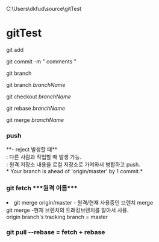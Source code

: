 C:\Users\dkfud\source\gitTest

# gitTest

git add

git commit -m " comments "

git branch

git branch *branchName*

git checkout *branchName*

git rebase *branchName*

git merge *branchName*

<h3>push</h3>
 **- reject 발생할 때**
<div>     : 다른 사람과 작업할 때 발생 가능.</div>
<div>     : 원격 저장소 내용을 로컬 저장소로 가져와서 병합하고 push. </div>
<div>     * Your branch is ahead of 'origin/master' by 1 commit.*</div>

<h3>git fetch ***원격 이름***</h3>
<li>git merge origin/master - 원격/현재 사용중인 브렌치 merge</li>
<div>git merge -현재 브렌치의 트래킹브렌치를 알아서 사용.</div>
<div>origin branch's tracking branch = master </div>

<h3>git pull --rebase = fetch + rebase </h3>
